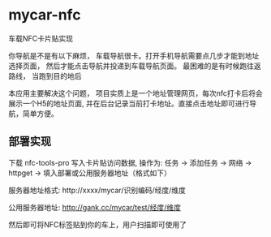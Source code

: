 # mycar-nfc
车载NFC卡片贴实现


你导航是不是有以下麻烦， 车载导航很卡。打开手机导航需要点几步才能到地址选择页面， 然后才能点击导航并投递到车载导航页面。
最困难的是有时候跑往返路线， 当跑到目的地后


本应用主要解决这个问题， 项目实质上是一个地址管理网页，每次nfc打卡后将会展示一个H5的地址页面, 并在后台记录当前打卡地址。直接点击地址即可进行导航，简单方便。


## 部署实现
下载 nfc-tools-pro 写入卡片贴访问数据, 操作为: 任务 -> 添加任务 -> 网络 -> httpget -> 填入部署或公用服务器地址（格式如下）

服务器地址格式: http://xxxx/mycar/识别编码/经度/维度

公用服务器地址: http://gank.cc/mycar/test/经度/维度

然后即可将NFC标签贴到你的车上，用户扫描即可使用了
